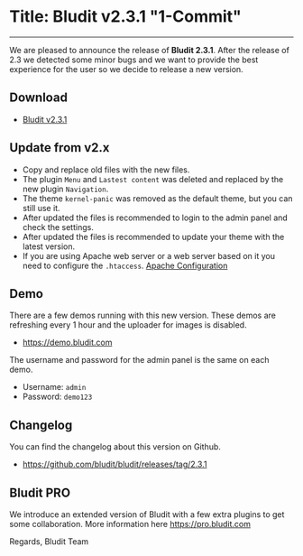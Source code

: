 # Title: Bludit v2.3.1 "1-Commit"
<!-- Date: 2018-03-09 19:00:00 -->
---
We are pleased to announce the release of **Bludit 2.3.1**. After the release of 2.3 we detected some minor bugs and we want to provide the best experience for the user so we decide to release a new version.

## Download
- [Bludit v2.3.1](https://df6m0u2ovo2fu.cloudfront.net/builds/bludit-2-3-1.zip)

<!-- pagebreak -->

## Update from v2.x
- Copy and replace old files with the new files.
- The plugin `Menu` and `Lastest content` was deleted and replaced by the new plugin `Navigation`.
- The theme `kernel-panic` was removed as the default theme, but you can still use it.
- After updated the files is recommended to login to the admin panel and check the settings.
- After updated the files is recommended to update your theme with the latest version.
- If you are using Apache web server or a web server based on it you need to configure the `.htaccess`. [Apache Configuration](https://docs.bludit.com/en/webservers/apache)

## Demo
There are a few demos running with this new version. These demos are refreshing every 1 hour and the uploader for images is disabled.
- https://demo.bludit.com

The username and password for the admin panel is the same on each demo.
- Username: `admin`
- Password: `demo123`

## Changelog
You can find the changelog about this version on Github.
- https://github.com/bludit/bludit/releases/tag/2.3.1

## Bludit PRO
We introduce an extended version of Bludit with a few extra plugins to get some collaboration.
More information here https://pro.bludit.com

Regards,
Bludit Team
